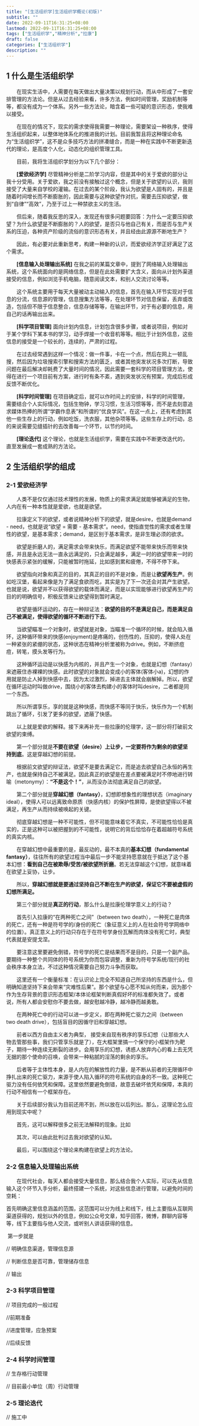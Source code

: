 ```yaml
---
title: "[生活组织学]生活组织学概论(初版)"
subtitle: ""
date: 2022-09-11T16:31:25+08:00
lastmod: 2022-09-11T16:31:25+08:00
tags: ["生活组织学","精神分析","拉康"]
draft: false
categories: ["生活组织学"]
description: ""
---
```


##  1 什么是生活组织学

&emsp;&emsp;在现实生活中，人需要在每天做出大量决策以规划行动，而从中形成了一套安排管理的方法论。但是从过去经验来看，许多方法，例如时间管理，奖励机制等等，都没有成为一个体系。另外一些方法论，暗含着一些可疑的意识形态，使我难以接受。

&emsp;&emsp;在现在的情况下，现实的需求使得我需要一种理论，需要架设一种秩序，使得生活组织起来，以整体地体系化的推进我的计划。目前我暂且将这种理论命名为“生活组织学”，这不是众多技巧方法的拼凑缝合，而是一种在实践中不断更新迭代的理论，是高度个人化，动态化的组织管理工具。

&emsp;&emsp;目前，我将生活组织学划分为以下几个部分：

&emsp;&emsp;**[爱欲经济学]** 尽管精神分析是二阶学习内容，但是其中的关于爱欲的部分让我十分受用。关于爱欲，我之前没有接触过这个概念，但是关于欲望的认识，我则接受了大量来自学校的灌输。在过去的某个阶段，我认为欲望是人固有的，并且是随着时间增长而不断膨胀的，因此需要与这种欲望作对抗，需要去压抑欲望，做到“自律”“高效”，乃至于过上一种禁欲主义的生活。

&emsp;&emsp;但后来，随着我反思的深入，发现还有很多问题要回答：为什么一定要压抑欲望？为什么欲望是不断膨胀的？人的欲望，是否只与他自己有关，而是否与生产关系的压迫，各种资产阶级的流俗的意识形态有关，并且经由此源源不断地生产？

&emsp;&emsp;因此，有必要对此重新思考，构建一种新的认识，而爱欲经济学正好满足了这个需求。

&emsp;&emsp;**[信息输入处理输出系统]** 在我之前的某篇文章中，提到了网络输入处理输出系统，这个系统面向的是网络信息，但是在此处需要扩大含义，面向从计划外渠道接受的信息，例如浏览手机电脑，随意阅读文本，和别人交流讨论等等。

&emsp;&emsp;这个系统主要用于每天大量被动主动输入的信息，首先在输入环节实现对于信息的分流，信息源的管理，信息搜集方法等等，在处理环节对信息保留，丢弃或改造，包括但不限于信息整合，信息存储等等，在输出环节，对于有必要的信息，用自己的话再输出出来。

&emsp;&emsp;**[科学项目管理]** 面向计划内信息，计划包含很多步骤，或者说项目，例如对于某个学科下某本书的学习，动手焊接一个收音机等等。相比于计划外信息，这些信息的接受是一个较长的，连续的，严肃的过程。

&emsp;&emsp;在过去经常遇到这样一个情况：做一件事，卡在一个点，然后在网上一顿乱搜，然后因为垃圾搜索引擎和搜索方法的匮乏，或者其他突发状况多次打断，导致问题在最后解决却耗费了大量时间的情况，因此需要一套科学的项目管理方法，使得在进行一个项目前有方案，进行时有条不紊，遇到突发状况有预案，完成后形成反馈不断优化。

&emsp;&emsp;**[科学时间管理]** 在项目确定后，就可以作时间上的安排，科学的时间管理，需要结合个人实际情况，包括生物钟，学习习惯，生活习惯等等，而不是去刻意追求媒体热捧的所谓“学霸作息表”和所谓的“优良学风”。在这一点上，还有考虑到其他一些生存上的行动，例如吃饭，洗衣服，其他杂项等等。这些生存上的行动，总的来说需要见缝插针的去改善每一个环节，以节约时间。

&emsp;&emsp;**[理论迭代]** 这个理论，也就是生活组织学，需要在实践中不断更改迭代的，直至发展成一套成熟的方法论。

## 2 生活组织学的组成

### 2-1 爱欲经济学

&emsp;&emsp;人类不是仅仅通过技术理性的发展，物质上的需求满足就能够被满足的生物，人内在有一种本性就是爱欲，也就是欲望。

&emsp;&emsp;拉康定义下的欲望，或者说精神分析下的欲望，就是desire，也就是demand - need，也就是说“欲望 = 需要 - 基本需求”。need，使指直觉性的需求或者生理性的欲望，是基本需求；demand，是区别于基本需求，是非生理必须的欲求。

&emsp;&emsp;欲望是折磨人的，满足需求会带来快乐，而满足欲望不能带来快乐而带来快感，并且是永远无法一直永远满足的，只会满足越多，满足一时的欲望带来一时的快感表示紧张的缓解，只能被暂时拖延，比如感到累和疲倦，不得不停下来。

&emsp;&emsp;欲望指向对象和真正的目的，其真正的目的不是对象，而是让**欲望再生产**。例如吃汉堡，看起来像是为了满足食欲而吃，其实是为了下一次还会对其产生欲望。也就是说，欲望并不以获得欲望的载体而满足，而是以实现能够进行欲望再生产的目的的明确信号，积极反馈来让欲望得到暂时满足。

&emsp;&emsp;欲望是循环运动的，存在一种辩证法：**欲望的目的不是满足自己，而是满足自己不被满足，使得欲望的循环不断进行下去**。

&emsp;&emsp;当欲望瞄准一个对象时，欲望就是对象，当瞄准一个循环的时候，就会陷入循环，这种循环带来的快感(enjoyment)是疼痛的，创伤性的，压抑的，使得人处在一种紧张的紧绷的状态，这种状态在精神分析里被称为drive。例如，不断挤痘痘，转笔，摸头发等行为。

&emsp;&emsp;这种循环运动是以快感为内核的，并且产生一个对象，也就是幻想（fantasy）来遮蔽住赤裸裸的快感。此时欲望的对象就会变成小的客体(客体小a)，幻想的作用就是防止人掉到快感中去，因为太过激烈，掉进去主体就会崩解掉。所以，欲望在循环运动时叫做drive，围绕小的客体去构建小的客体时叫desire，二者都是同一个东西。

&emsp;&emsp;所以所谓享乐，享的就是这种快感，而快感不等同于快乐，快乐作为一个机制跳出了循环，引发了更多的欲望，遮蔽了快感。

&emsp;&emsp;以上就是爱欲的解释。接下来再补充一些拉康的伦理学，这一部分将打破前文欲望的束缚。

&emsp;&emsp;第一个部分就是**不要在欲望（desire）上让步，一定要将作为剩余的欲望坚持到底**。这是穿越幻想的前提。

&emsp;&emsp;根据前文欲望的辩证法，欲望不是要去满足它，而是追去欲望自己永恒的再生产，也就是保持自己不被满足。因此真正的欲望是在差点要被满足时不停地进行转喻（metonymy）：**“不是这个！”**，从而没办法彻底满足自己的欲望。

&emsp;&emsp;第二个部分就是**穿越幻想（fantasy）**，幻想即想象性的理想状态（imaginary ideal），使得人可以远离致命原质（快感内核）的保护性屏障，是使欲望得以不被满足，再生产从而持续被唤起的关键。

&emsp;&emsp;彻底穿越幻想是一种不可能性，但不可能意味着它不真实，不可能性恰恰是真实的，正是这种可以被把握到的不可能性，说明它的背后恰恰存在着超越符号系统的真实内核。

&emsp;&emsp;在穿越幻想中最重要的是，最反动的，最不本真的**基本幻想（fundamental fantasy）**，往往所有的欲望过程当中最后一步不能坚持愿意就在于抵达了这个基本幻想：**看到自己在被欺辱/受苦/被欲望所折磨**。若无法穿越这个幻想，就意味着在欲望上妥协，让步。

&emsp;&emsp;所以，**穿越幻想就是要通过坚持自己不断在生产的欲望，保证它不要被虚假的幻想所满足。**

&emsp;&emsp;第三个部分就是**真正的行动**，那么什么是拉康伦理学意义上的行动？

&emsp;&emsp;首先引入拉康的“在两种死亡之间”（between two death），一种死亡是肉体的死亡，还有一种是符号学的/身份的死亡（象征意义上的人在社会符号学网络中的位置）。真正意义上的行动只存在于在符号学身份瓦解而肉体没有死亡时，典型代表就是安提戈涅。

&emsp;&emsp;要注意这里要避免倒错，符号学的死亡是结果而不是目的，只是一个副产品。要期待一种整个共同体的符号系统为你而包容调整，重新为符号学系统/现行的社会秩序本身立法，不过这种情况需要自己努力斗争而获取。

&emsp;&emsp;这里还有一个衡量标准：在认识论上完全不知道自己所坚持的东西是什么，但明确知道坚持下来会带来“灾难性后果”。那个欲望与心愿不知从何而来，因为那个作为生存背景的意识形态框架/本体论框架判断真假好坏的标准都失效了。或者说，所有人都会安慰你不要去做，越安慰越冷静，越冷静而越勇敢。

&emsp;&emsp;在两种死亡中的行动可以进一步定义，即在两种死亡驱力之间（between two death drive），包括盲目的因循守旧和穿越幻想。

&emsp;&emsp;前者以西方自由主义者为典型， 接受来自现有秩序的享乐幻想（让那些大人物去管那些事，我们只管享乐就是了），在大框架里搞一个保守的小框架作为靶子，期待一种连续无断裂的进步。会用享乐的幻想，诱惑人放弃内心的看上去无凭无据的那个使命的召唤，会带来一种粘腻的淫荡的剩余的享乐。

&emsp;&emsp;后者等于主体性本身，是人内在的解放性的力量，是不断从前者的无限循环中挣扎出来的死亡驱力，来源于使人陷入循环的符号系统的自身的不一致。这种死亡驱力没有任何依凭和保障。这里依然要避免倒错，故意去破坏依凭和保障，本真的行动不相信有一个框架存在。

&emsp;&emsp;关于后续部分我认为目前还用不到，所以放在以后列出。那么，这理论怎么应用到现实中呢？

&emsp;&emsp;首先，这可以解释很多之前无法解释的现象。比如

&emsp;&emsp;其次，可以由此批判过去我对欲望的认知。

&emsp;&emsp;最后，可以围绕这个理论来构建在欲望上的方法论。



### 2-2 信息输入处理输出系统

&emsp;&emsp;在现代社会，每天人都会接受大量信息，那么结合我个人实际，可以先从信息输入这个环节入手分析，最终搭建一个系统，对这些信息进行管理，以避免时间的空耗：

​		首先明确这里信息涵盖的范围，这范围可以分为线上和线下，线上主要指从互联网渠道获得的，规划以外的信息，例如公众号文章，知乎回答，微博，群聊内容等等，线下主要指与他人交流，或听别人讲话获得的信息。

​		第一步就是

// 明确信息渠道，管理信息源

// 判断信息是否可靠，管理储存信息

// 输出

### 2-3 科学项目管理

// 项目完成的一般过程

//前期准备

//进度管理，应急预案

//后续反馈

### 2-4 科学时间管理

// 生存格行动管理

// 目前最小单位（周）行动管理

### 2-5 理论迭代

// 施工中



